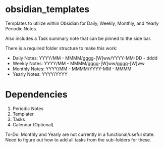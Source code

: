 # obsidian_templates

Templates to utilize within Obsidian for Daily, Weekly, Monthly, and Yearly Periodic Notes. 

Also includes a Task summary note that can be pinned to the side bar.

There is a required folder structure to make this work:
  - Daily Notes: YYYY/MM - MMMM/gggg-[W]ww/YYYY-MM-DD - dddd
  - Weekly Notes: YYYY/MM - MMMM/gggg-[W]ww/gggg-[W]ww
  - Monthly Notes: YYYY/MM - MMMM/YYYY-MM - MMMM
  - Yearly Notes: YYYY/YYYY

# Dependencies
1. Periodic Notes
2. Templater
3. Tasks
4. Calendar (Optional)

To-Do: Monthly and Yearly are not currently in a functional/useful state. Need to figure out how to add all tasks from the sub-folders for these.


